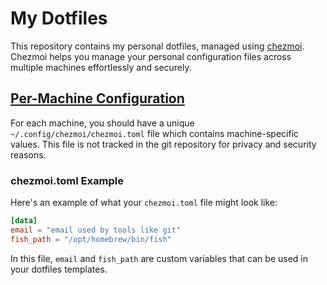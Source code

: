 # My Dotfiles

This repository contains my personal dotfiles, managed using [chezmoi](https://www.chezmoi.io/). Chezmoi helps you manage your personal configuration files across multiple machines effortlessly and securely.

## [Per-Machine Configuration](https://www.chezmoi.io/user-guide/manage-machine-to-machine-differences/#use-templates)

For each machine, you should have a unique `~/.config/chezmoi/chezmoi.toml` file which contains machine-specific values. This file is not tracked in the git repository for privacy and security reasons.

### chezmoi.toml Example

Here's an example of what your `chezmoi.toml` file might look like:

```toml
[data]
email = "email used by tools like git"
fish_path = "/opt/homebrew/bin/fish"
```

In this file, `email` and `fish_path` are custom variables that can be used in your dotfiles templates.
